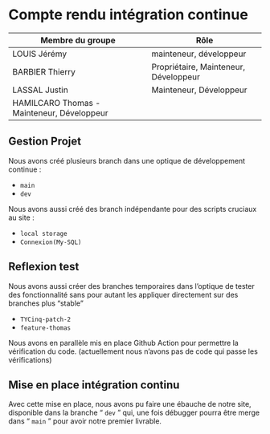 # Compte rendu intégration continue 

| Membre du groupe | Rôle |
| --- | --- |
| LOUIS Jérémy | mainteneur, développeur |
| BARBIER Thierry | Propriétaire, Mainteneur, Développeur |
| LASSAL Justin | Mainteneur, Développeur |
| HAMILCARO Thomas - Mainteneur, Développeur |

## Gestion Projet

Nous avons créé plusieurs branch dans une optique de développement continue : 
- `main`
- `dev`

Nous avons aussi créé des branch indépendante pour des scripts cruciaux au site : 
- `local storage`
- `Connexion(My-SQL)`

## Reflexion test

Nous avons aussi créer des branches temporaires dans l’optique de tester des fonctionnalité sans pour autant les appliquer directement sur des branches plus “stable”
- `TYCinq-patch-2`
- `feature-thomas`

Nous avons en parallèle mis en place Github Action pour permettre la vérification du code.
(actuellement nous n’avons pas de code qui passe les vérifications)

## Mise en place intégration continu

Avec cette mise en place, nous avons pu faire une ébauche de notre site, disponible dans la branche “ `dev` ” qui, une fois débugger pourra être merge dans “ `main` ” pour avoir notre premier livrable.
